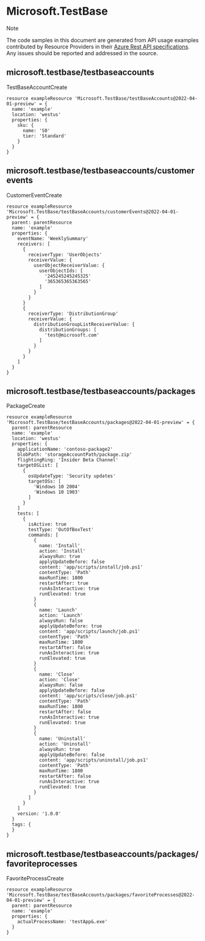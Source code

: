 # Microsoft.TestBase
  
> [!NOTE]
> The code samples in this document are generated from API usage examples contributed by Resource Providers in their [Azure Rest API specifications](https://github.com/Azure/azure-rest-api-specs). Any issues should be reported and addressed in the source.


## microsoft.testbase/testbaseaccounts

TestBaseAccountCreate
```bicep
resource exampleResource 'Microsoft.TestBase/testBaseAccounts@2022-04-01-preview' = {
  name: 'example'
  location: 'westus'
  properties: {
    sku: {
      name: 'S0'
      tier: 'Standard'
    }
  }
}
```

## microsoft.testbase/testbaseaccounts/customerevents

CustomerEventCreate
```bicep
resource exampleResource 'Microsoft.TestBase/testBaseAccounts/customerEvents@2022-04-01-preview' = {
  parent: parentResource 
  name: 'example'
  properties: {
    eventName: 'WeeklySummary'
    receivers: [
      {
        receiverType: 'UserObjects'
        receiverValue: {
          userObjectReceiverValue: {
            userObjectIds: [
              '245245245245325'
              '365365365363565'
            ]
          }
        }
      }
      {
        receiverType: 'DistributionGroup'
        receiverValue: {
          distributionGroupListReceiverValue: {
            distributionGroups: [
              'test@microsoft.com'
            ]
          }
        }
      }
    ]
  }
}
```

## microsoft.testbase/testbaseaccounts/packages

PackageCreate
```bicep
resource exampleResource 'Microsoft.TestBase/testBaseAccounts/packages@2022-04-01-preview' = {
  parent: parentResource 
  name: 'example'
  location: 'westus'
  properties: {
    applicationName: 'contoso-package2'
    blobPath: 'storageAccountPath/package.zip'
    flightingRing: 'Insider Beta Channel'
    targetOSList: [
      {
        osUpdateType: 'Security updates'
        targetOSs: [
          'Windows 10 2004'
          'Windows 10 1903'
        ]
      }
    ]
    tests: [
      {
        isActive: true
        testType: 'OutOfBoxTest'
        commands: [
          {
            name: 'Install'
            action: 'Install'
            alwaysRun: true
            applyUpdateBefore: false
            content: 'app/scripts/install/job.ps1'
            contentType: 'Path'
            maxRunTime: 1800
            restartAfter: true
            runAsInteractive: true
            runElevated: true
          }
          {
            name: 'Launch'
            action: 'Launch'
            alwaysRun: false
            applyUpdateBefore: true
            content: 'app/scripts/launch/job.ps1'
            contentType: 'Path'
            maxRunTime: 1800
            restartAfter: false
            runAsInteractive: true
            runElevated: true
          }
          {
            name: 'Close'
            action: 'Close'
            alwaysRun: false
            applyUpdateBefore: false
            content: 'app/scripts/close/job.ps1'
            contentType: 'Path'
            maxRunTime: 1800
            restartAfter: false
            runAsInteractive: true
            runElevated: true
          }
          {
            name: 'Uninstall'
            action: 'Uninstall'
            alwaysRun: true
            applyUpdateBefore: false
            content: 'app/scripts/uninstall/job.ps1'
            contentType: 'Path'
            maxRunTime: 1800
            restartAfter: false
            runAsInteractive: true
            runElevated: true
          }
        ]
      }
    ]
    version: '1.0.0'
  }
  tags: {
  }
}
```

## microsoft.testbase/testbaseaccounts/packages/favoriteprocesses

FavoriteProcessCreate
```bicep
resource exampleResource 'Microsoft.TestBase/testBaseAccounts/packages/favoriteProcesses@2022-04-01-preview' = {
  parent: parentResource 
  name: 'example'
  properties: {
    actualProcessName: 'testApp&.exe'
  }
}
```
